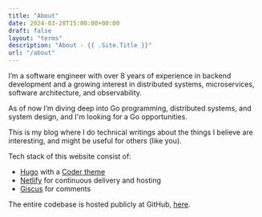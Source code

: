 ```yaml
---
title: "About"
date: 2024-03-28T15:00:00+00:00
draft: false
layout: "terms"
description: "About - {{ .Site.Title }}"
url: "/about"
---
```


I’m a software engineer with over 8 years of experience in backend development and a growing interest in distributed systems, microservices, software architecture, and observability.

As of now I’m diving deep into Go programming, distributed systems, and system design, and I'm looking for a Go opportunities.

This is my blog where I do technical writings about the things I believe are interesting, and might be useful for others (like you).

Tech stack of this website consist of:

* [Hugo](https://gohugo.io) with a [Coder theme](https://themes.gohugo.io/themes/hugo-coder)
* [Netlify](https://www.netlify.com) for continuous delivery and hosting
* [Giscus](https://giscus.app) for comments

The entire codebase is hosted publicly at GitHub, [here](https://github.com/piorus/piorus.com).
